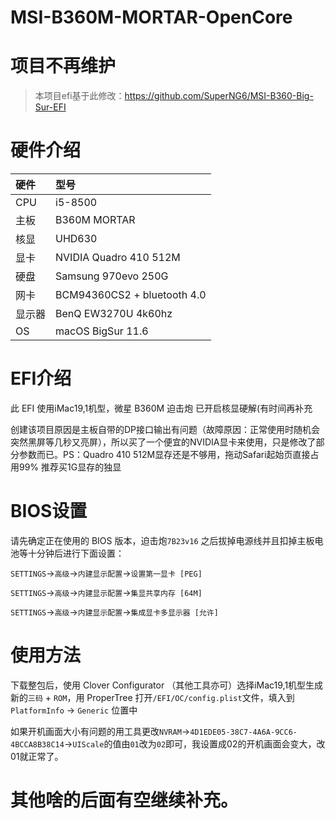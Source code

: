 # MSI-B360M-MORTAR-OpenCore

# 项目不再维护


> 本项目efi基于此修改：https://github.com/SuperNG6/MSI-B360-Big-Sur-EFI

# 硬件介绍
|		硬件			|				型号			|
|:------------------|:-----------------------|
|		CPU			|		i5-8500			|
|		主板			|		B360M MORTAR		|
|		核显			|		UHD630				|
|		显卡			|		NVIDIA Quadro 410 512M|
|		硬盘			|		Samsung 970evo 250G|
|		网卡			|		BCM94360CS2 + bluetooth 4.0	|
|		显示器		|		BenQ EW3270U 4k60hz 	|
| OS			|	macOS BigSur 11.6		|




# EFI介绍

此 EFI 使用iMac19,1机型，微星 B360M 迫击炮 已开启核显硬解(有时间再补充

创建该项目原因是主板自带的DP接口输出有问题（故障原因：正常使用时随机会突然黑屏等几秒又亮屏），所以买了一个便宜的NVIDIA显卡来使用，只是修改了部分参数而已。PS：Quadro 410 512M显存还是不够用，拖动Safari起始页直接占用99% 推荐买1G显存的独显


# BIOS设置

请先确定正在使用的 BIOS 版本，迫击炮`7B23v16` 之后拔掉电源线并且扣掉主板电池等十分钟后进行下面设置：

`SETTINGS`->`高级`->`内建显示配置`->`设置第一显卡 [PEG]`

`SETTINGS`->`高级`->`内建显示配置`->`集显共享内存 [64M]`

`SETTINGS`->`高级`->`内建显示配置`->`集成显卡多显示器 [允许]`


# 使用方法

下载整包后，使用 Clover Configurator （其他工具亦可）选择iMac19,1机型生成新的`三码` + `ROM`，用 ProperTree 打开`/EFI/OC/config.plist`文件，填入到 `PlatformInfo` -> `Generic` 位置中


如果开机画面大小有问题的用工具更改`NVRAM`->`4D1EDE05-38C7-4A6A-9CC6-4BCCA8B38C14`->`UIScale`的值由`01`改为`02`即可，我设置成02的开机画面会变大，改01就正常了。



# 其他啥的后面有空继续补充。
